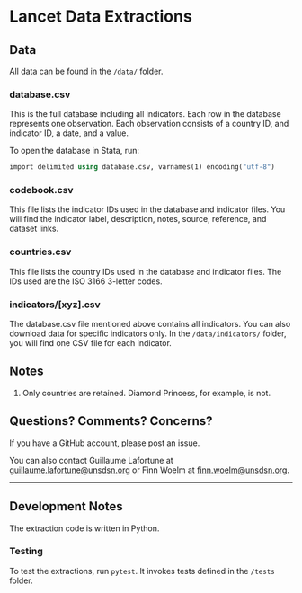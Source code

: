 # Lancet Data Extractions

## Data

All data can be found in the `/data/` folder.

### database.csv

This is the full database including all indicators. Each row in the database represents one observation. Each observation consists of a country ID, and indicator ID, a date, and a value.

To open the database in Stata, run:
```stata
import delimited using database.csv, varnames(1) encoding("utf-8")
```

### codebook.csv

This file lists the indicator IDs used in the database and indicator files.
You will find the indicator label, description, notes, source, reference, and dataset links.

### countries.csv

This file lists the country IDs used in the database and indicator files.
The IDs used are the ISO 3166 3-letter codes.

### indicators/[xyz].csv

The database.csv file mentioned above contains all indicators. You can also
download data for specific indicators only. In the `/data/indicators/` folder, you will find one CSV file for each indicator.

## Notes

1. Only countries are retained. Diamond Princess, for example, is not.

## Questions? Comments? Concerns?

If you have a GitHub account, please post an issue.

You can also contact Guillaume Lafortune at guillaume.lafortune@unsdsn.org
or Finn Woelm at finn.woelm@unsdsn.org.

---

## Development Notes

The extraction code is written in Python.

### Testing

To test the extractions, run `pytest`. It invokes tests defined in the
`/tests` folder.

